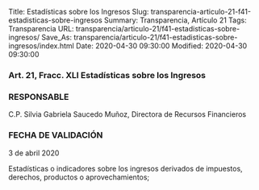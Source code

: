Title: Estadísticas sobre los Ingresos
Slug: transparencia-articulo-21-f41-estadisticas-sobre-ingresos
Summary: Transparencia, Artículo 21
Tags: Transparencia
URL: transparencia/articulo-21/f41-estadisticas-sobre-ingresos/
Save_As: transparencia/articulo-21/f41-estadisticas-sobre-ingresos/index.html
Date: 2020-04-30 09:30:00
Modified: 2020-04-30 09:30:00


### Art. 21, Fracc. XLI Estadísticas sobre los Ingresos

### RESPONSABLE

C.P. Silvia Gabriela Saucedo Muñoz, Directora de Recursos Financieros

### FECHA DE VALIDACIÓN

3 de abril 2020

Estadísticas o indicadores sobre los ingresos derivados de impuestos, derechos, productos o aprovechamientos;


